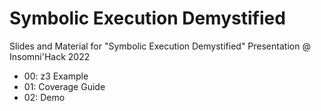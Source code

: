 # Symbolic Execution Demystified
Slides and Material for "Symbolic Execution Demystified" Presentation @ Insomni'Hack 2022

- 00: z3 Example
- 01: Coverage Guide
- 02: Demo
